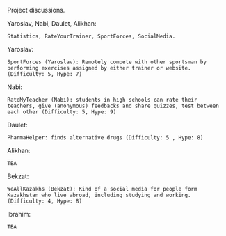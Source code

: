 Project discussions.


Yaroslav, Nabi, Daulet, Alikhan:

```
Statistics, RateYourTrainer, SportForces, SocialMedia.

```




Yaroslav:

```
SportForces (Yaroslav): Remotely compete with other sportsman by performing exercises assigned by either trainer or website. (Difficulty: 5, Hype: 7)
```

Nabi:

```
RateMyTeacher (Nabi): students in high schools can rate their teachers, give (anonymous) feedbacks and share quizzes, test between each other (Difficulty: 5, Hype: 9)
```

Daulet:

```
PharmaHelper: finds alternative drugs (Difficulty: 5 , Hype: 8)
```

Alikhan:

```
TBA
```

Bekzat:

```
WeAllKazakhs (Bekzat): Kind of a social media for people form Kazakhstan who live abroad, including studying and working. (Difficulty: 4, Hype: 8)
```

Ibrahim:

```
TBA
```
